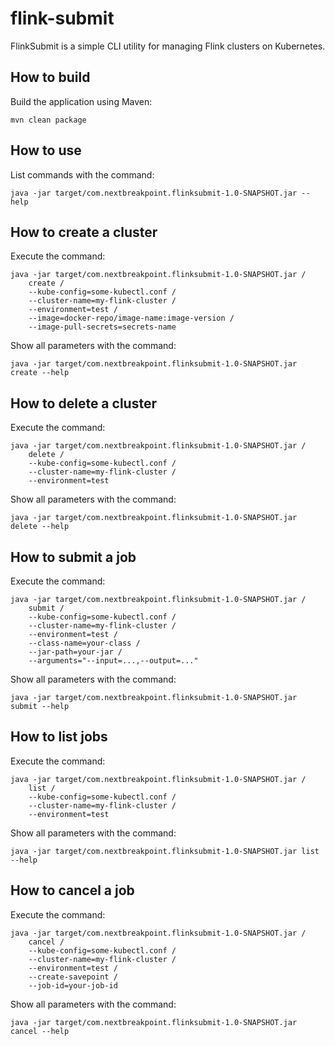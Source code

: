 # flink-submit

FlinkSubmit is a simple CLI utility for managing Flink clusters on Kubernetes.

## How to build

Build the application using Maven:

    mvn clean package

## How to use

List commands with the command: 

    java -jar target/com.nextbreakpoint.flinksubmit-1.0-SNAPSHOT.jar --help

## How to create a cluster

Execute the command:

    java -jar target/com.nextbreakpoint.flinksubmit-1.0-SNAPSHOT.jar / 
        create /
        --kube-config=some-kubectl.conf /
        --cluster-name=my-flink-cluster /
        --environment=test /
        --image=docker-repo/image-name:image-version /
        --image-pull-secrets=secrets-name     

Show all parameters with the command: 

    java -jar target/com.nextbreakpoint.flinksubmit-1.0-SNAPSHOT.jar create --help

## How to delete a cluster

Execute the command:

    java -jar target/com.nextbreakpoint.flinksubmit-1.0-SNAPSHOT.jar / 
        delete /
        --kube-config=some-kubectl.conf /
        --cluster-name=my-flink-cluster /
        --environment=test

Show all parameters with the command: 

    java -jar target/com.nextbreakpoint.flinksubmit-1.0-SNAPSHOT.jar delete --help

## How to submit a job

Execute the command:

    java -jar target/com.nextbreakpoint.flinksubmit-1.0-SNAPSHOT.jar / 
        submit /
        --kube-config=some-kubectl.conf /
        --cluster-name=my-flink-cluster /
        --environment=test /
        --class-name=your-class /
        --jar-path=your-jar /
        --arguments="--input=...,--output=..."

Show all parameters with the command: 

    java -jar target/com.nextbreakpoint.flinksubmit-1.0-SNAPSHOT.jar submit --help

## How to list jobs

Execute the command:

    java -jar target/com.nextbreakpoint.flinksubmit-1.0-SNAPSHOT.jar / 
        list /
        --kube-config=some-kubectl.conf /
        --cluster-name=my-flink-cluster /
        --environment=test

Show all parameters with the command: 

    java -jar target/com.nextbreakpoint.flinksubmit-1.0-SNAPSHOT.jar list --help

## How to cancel a job

Execute the command:

    java -jar target/com.nextbreakpoint.flinksubmit-1.0-SNAPSHOT.jar / 
        cancel /
        --kube-config=some-kubectl.conf /
        --cluster-name=my-flink-cluster /
        --environment=test /
        --create-savepoint /
        --job-id=your-job-id

Show all parameters with the command: 

    java -jar target/com.nextbreakpoint.flinksubmit-1.0-SNAPSHOT.jar cancel --help

